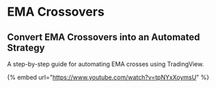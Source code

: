 # EMA Crossovers

## Convert EMA Crossovers into an Automated Strategy

A step-by-step guide for automating EMA crosses using TradingView.

{% embed url="https://www.youtube.com/watch?v=tpNYxXoymsU" %}
